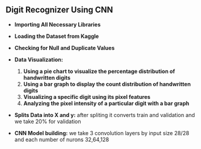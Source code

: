 ## Digit Recognizer Using CNN

- **Importing All Necessary Libraries**
- **Loading the Dataset from Kaggle**
- **Checking for Null and Duplicate Values**
- **Data Visualization:**
    1. **Using a pie chart to visualize the percentage distribution of handwritten digits**
    2. **Using a bar graph to display the count distribution of handwritten digits**
    3. **Visualizing a specific digit using its pixel features**
    4. **Analyzing the pixel intensity of a particular digit with a bar graph**

 - **Splits Data into X and y:**
     after spliting it converts train and validation and we take 20% for validation
- **CNN Model building:**
      we take 3 convolution layers by input size 28/28 and each number of nurons 32,64,128
